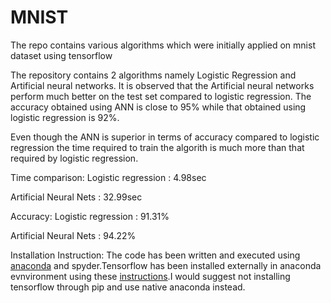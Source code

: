 # MNIST
The repo contains various algorithms which were initially applied on mnist dataset using tensorflow

The repository contains 2 algorithms namely Logistic Regression and Artificial neural networks.
It is observed that the Artificial neural networks perform much better on the test set compared to logistic regression.
The accuracy obtained using ANN is close to 95% while that obtained using logistic regression is 92%.

Even though the ANN is superior in terms of accuracy compared to logistic regression the time required to train the algorith is much more than that required by logistic regression.

Time comparison:
Logistic regression : 4.98sec

Artificial Neural Nets : 32.99sec

Accuracy:
Logistic regression : 91.31%

Artificial Neural Nets : 94.22% 


Installation Instruction:
The code has been written and executed using [anaconda](https://conda.io/docs/user-guide/install/windows.html) and spyder.Tensorflow has been installed externally in anaconda evnvironment using these [instructions](https://www.tensorflow.org/install/install_windows).I would suggest not installing tensorflow through pip and use native anaconda instead. 
